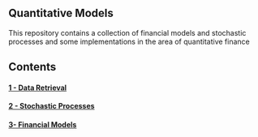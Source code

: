 ## Quantitative Models

This repository contains a collection of financial models and stochastic processes and some implementations in the area of quantitative finance

## Contents

#### [1 - Data Retrieval](quantitative-models/data)
#### [2 - Stochastic Processes](quantitative-models/stochastics)
#### [3- Financial Models](quantitative-models/models)
